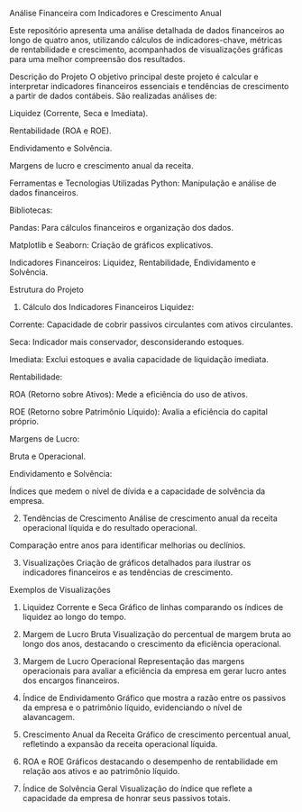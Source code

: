 Análise Financeira com Indicadores e Crescimento Anual 

Este repositório apresenta uma análise detalhada de dados financeiros ao longo de quatro anos, utilizando cálculos de indicadores-chave, métricas de rentabilidade e crescimento, acompanhados de visualizações gráficas para uma melhor compreensão dos resultados.

Descrição do Projeto
O objetivo principal deste projeto é calcular e interpretar indicadores financeiros essenciais e tendências de crescimento a partir de dados contábeis. São realizadas análises de:

Liquidez (Corrente, Seca e Imediata).

Rentabilidade (ROA e ROE).

Endividamento e Solvência.

Margens de lucro e crescimento anual da receita.

Ferramentas e Tecnologias Utilizadas
Python: Manipulação e análise de dados financeiros.

Bibliotecas:

Pandas: Para cálculos financeiros e organização dos dados.

Matplotlib e Seaborn: Criação de gráficos explicativos.

Indicadores Financeiros: Liquidez, Rentabilidade, Endividamento e Solvência.

Estrutura do Projeto
1. Cálculo dos Indicadores Financeiros
Liquidez:

Corrente: Capacidade de cobrir passivos circulantes com ativos circulantes.

Seca: Indicador mais conservador, desconsiderando estoques.

Imediata: Exclui estoques e avalia capacidade de liquidação imediata.

Rentabilidade:

ROA (Retorno sobre Ativos): Mede a eficiência do uso de ativos.

ROE (Retorno sobre Patrimônio Líquido): Avalia a eficiência do capital próprio.

Margens de Lucro:

Bruta e Operacional.

Endividamento e Solvência:

Índices que medem o nível de dívida e a capacidade de solvência da empresa.

2. Tendências de Crescimento
Análise de crescimento anual da receita operacional líquida e do resultado operacional.

Comparação entre anos para identificar melhorias ou declínios.

3. Visualizações
Criação de gráficos detalhados para ilustrar os indicadores financeiros e as tendências de crescimento.

Exemplos de Visualizações
1. Liquidez Corrente e Seca
Gráfico de linhas comparando os índices de liquidez ao longo do tempo.


2. Margem de Lucro Bruta
Visualização do percentual de margem bruta ao longo dos anos, destacando o crescimento da eficiência operacional.


3. Margem de Lucro Operacional
Representação das margens operacionais para avaliar a eficiência da empresa em gerar lucro antes dos encargos financeiros.


4. Índice de Endividamento
Gráfico que mostra a razão entre os passivos da empresa e o patrimônio líquido, evidenciando o nível de alavancagem.


5. Crescimento Anual da Receita
Gráfico de crescimento percentual anual, refletindo a expansão da receita operacional líquida.


6. ROA e ROE
Gráficos destacando o desempenho de rentabilidade em relação aos ativos e ao patrimônio líquido.


7. Índice de Solvência Geral
Visualização do índice que reflete a capacidade da empresa de honrar seus passivos totais.
